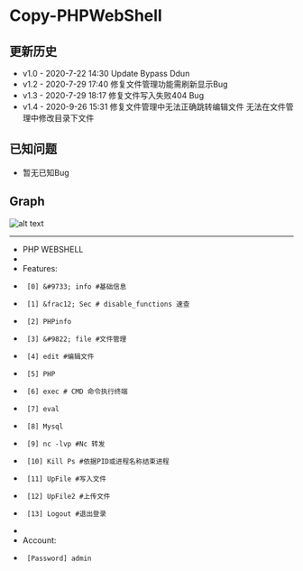 # Copy-PHPWebShell

更新历史
---
*   v1.0 - 2020-7-22 14:30 Update Bypass Ddun  
*   v1.2 - 2020-7-29 17:40 修复文件管理功能需刷新显示Bug  
*   v1.3 - 2020-7-29 18:17 修复文件写入失败404 Bug
*   v1.4 - 2020-9-26 15:31 修复文件管理中无法正确跳转编辑文件 无法在文件管理中修改目录下文件



已知问题
---
*   暂无已知Bug


Graph
---

![alt text](copy1.png)
___


 * PHP WEBSHELL
 *
 * Features:
 *		[0] &#9733; info #基础信息
 *		[1] &frac12; Sec # disable_functions 速查
 *		[2] PHPinfo
 *		[3] &#9822; file #文件管理
 *		[4] edit #编辑文件
 *		[5] PHP
 *		[6] exec # CMD 命令执行终端
 *		[7] eval
 *		[8] Mysql
 *		[9] nc -lvp #Nc 转发
 *		[10] Kill Ps #依据PID或进程名称结束进程
 *		[11] UpFile #写入文件
 *		[12] UpFile2 #上传文件
 *		[13] Logout #退出登录
 *
 * Account:
 *		[Password] admin
 

